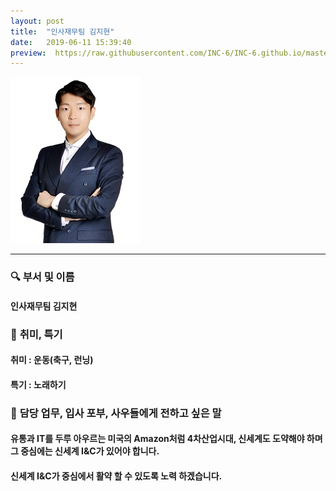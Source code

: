 ```yaml
---
layout: post
title:  "인사재무팀 김지현"
date:   2019-06-11 15:39:40
preview:  https://raw.githubusercontent.com/INC-6/INC-6.github.io/master/_asset/%EB%8F%99%EA%B8%B0%EC%82%AC%EC%A7%84/191911.jpg
---
```


![Picture 1](https://raw.githubusercontent.com/INC-6/INC-6.github.io/master/_asset/%EB%8F%99%EA%B8%B0%EC%82%AC%EC%A7%84/191911.jpg)

---

### 🔍 **부서 및 이름**

#### 인사재무팀 김지현

### 🔔 **취미, 특기**

#### 취미 : 운동(축구, 런닝)
  
#### 특기 : 노래하기

### 🔔 **담당 업무, 입사 포부, 사우들에게 전하고 싶은 말**

#### 유통과 IT를 두루 아우르는 미국의 Amazon처럼 4차산업시대, 신세계도 도약해야 하며 그 중심에는 신세계 I&C가 있어야 합니다.
   
#### 신세계 I&C가 중심에서 활약 할 수 있도록 노력 하겠습니다.



